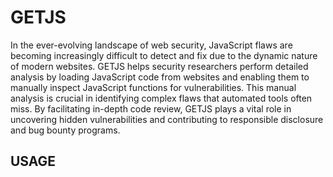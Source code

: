 # GETJS 

In the ever-evolving landscape of web security, JavaScript flaws are becoming increasingly difficult to detect and fix due to the dynamic nature of modern websites. GETJS helps security researchers perform detailed analysis by loading JavaScript code from websites and enabling them to manually inspect JavaScript functions for vulnerabilities. This manual analysis is crucial in identifying complex flaws that automated tools often miss. By facilitating in-depth code review, GETJS plays a vital role in uncovering hidden vulnerabilities and contributing to responsible disclosure and bug bounty programs.

## USAGE
